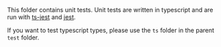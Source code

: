 This folder contains unit tests. Unit tests are written in typescript and are run with
[ts-jest](https://github.com/kulshekhar/ts-jest) and [jest](https://jestjs.io).

If you want to test typescript types, please use the `ts` folder in the parent `test` folder.
